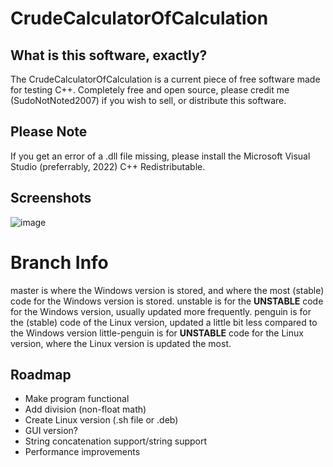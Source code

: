 # CrudeCalculatorOfCalculation


## What is this software, exactly?
The CrudeCalculatorOfCalculation is a current piece of free software made for testing C++. Completely free and open source, please credit me (SudoNotNoted2007) if you wish to sell, or distribute this software.

## Please Note
If you get an error of a .dll file missing, please install the Microsoft Visual Studio (preferrably, 2022) C++ Redistributable.

## Screenshots
![image](https://github.com/user-attachments/assets/9c3afdd0-56ca-4737-a208-3a83e0df7874)

# Branch Info
master is where the Windows version is stored, and where the most (stable) code for the Windows version is stored.
unstable is for the **UNSTABLE** code for the Windows version, usually updated more frequently.
penguin is for the (stable) code of the Linux version, updated a little bit less compared to the Windows version
little-penguin is for **UNSTABLE** code for the Linux version, where the Linux version is updated the most.

## Roadmap
- Make program functional
- Add division (non-float math)
- Create Linux version (.sh file or .deb)
- GUI version?
- String concatenation support/string support
- Performance improvements
